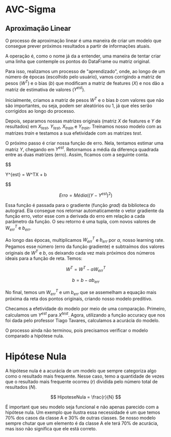 # AVC-Sigma

## Aproximação Linear

O processo de aproximação linear é uma maneira de criar um modelo que consegue prever próximos resultados a partir de informações atuais.

A operação é, como o nome já da a entender, uma maneira de tentar criar uma linha que contemple os pontos do DataFrame ou matriz original. 

Para isso, realizamos um processo de "aprendizado", onde, ao longo de um número de épocas (escolhido pelo usuário), vamos corrigindo a matriz de pesos ($W^T$) e o bias ($b$) que modificam a matriz de features ($X$) e nos dão a matriz de estimativa de valores ($Y^{est}$).

Inicialmente, criamos a matriz de pesos $W^T$ e o bias $b$ com valores que não são importantes, ou seja, podem ser aleatórios ou 1, já que eles serão corrigidos ao longo do processo. 

Depois, separamos nossas matrizes originais (matriz $X$ de features e $Y$ de resultados) em $X_{test}$, $Y_{test}$, $X_{train}$ e $Y_{train}$. Treinamos nosso modelo com as matrizes $train$ e testamos a sua efetividade com as matrizes $test$.

O próximo passo é criar nossa função de erro. Nela, tentamos estimar uma matriz $Y$, chegando em $Y^{est}$. Retornamos a média da diferença quadrada entre as duas matrizes (erro). Assim, ficamos com a seguinte conta. 

$$

Y^{est} = W^TX + b

$$

$$
Erro = Média((Y-Y^{est})^2)
$$

Essa função é passada para o gradiente (função *grad*) da biblioteca do autograd. Ela consegue nos retornar automaticamente o vetor gradiente da função erro, vetor esse com a derivada do erro em relação a cada parâmetro da função. O seu retorno é uma tupla, com novos valores de $W_{err}^T$ e $b_{err}$.

Ao longo das épocas, multiplicamos $W_{err}^T$ e $b_{err}$ por $\alpha$, nosso learning rate. Pegamos esse número (erro da função gradiente) e subtraímos dos valores originais de $W^T$ e $b$, os deixando cada vez mais próximos dos números ideais para a função de reta. Temos: 

$$
W^T = W^T - \alpha W_{err}^T
$$

$$
b = b - \alpha b_{err}
$$

No final, temos um $W_{err}^T$ e um $b_{err}$ que se assemelham a equação mais próxima da reta dos pontos originais, criando nosso modelo preditivo.

Checamos a efetividade do modelo por meio de uma comparação. Primeiro, calculamos um $Y^{est}$ para $X^{test}$. Agora, utilizando a função accuracy que nos foi dada pelo professor Tiago Tavares, calculamos a acurácia do modelo. 

O processo ainda não terminou, pois precisamos verificar o modelo comparado a hipótese nula. 

# Hipótese Nula

A hipótese nula é a acurácia de um modelo que sempre categoriza algo como o resultado mais frequente. Nesse caso, temo a quantidade de vezes que o resultado mais frequente ocorreu ($r$) dividida pelo número total de resultados ($N$).

$$
HipoteseNula = \frac{r}{N}
$$

É important que seu modelo seja funcional e não apenas parecido com a hipótese nula. Um exemplo que ilustra essa necessidade é um que temos 70% dos casos da classe A e 30% de outras classes. Se nosso modelo sempre chutar que um elemento é da classe A ele terá 70% de acurácia, mas isso não significa que ele está correto.